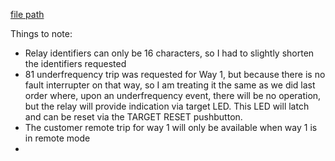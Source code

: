 
[file path](<file:///C:\Users\jnetherton\G&W Electric Co\US-PowerGridAutomation - Documents\_Lazer\114601 - Hilcorp Alaska>)

Things to note:
- Relay identifiers can only be 16 characters, so I had to slightly shorten the identifiers requested
- 81 underfrequency trip was requested for Way 1, but because there is no fault interrupter on that way, so I am treating it the same as we did last order where, upon an underfrequency event, there will be no operation, but the relay will provide indication via target LED. This LED will latch and can be reset via the TARGET RESET pushbutton.
- The customer remote trip for way 1 will only be available when way 1 is in remote mode
- 